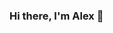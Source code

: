 ### Hi there, I'm Alex 👋

<!--
**annms-fnc/annms-fnc** is a ✨ _special_ ✨ repository because its `README.md` (this file) appears on your GitHub profile.
<svg width="675" height="384" viewBox="0 0 675 384" fill="none" xmlns="http://www.w3.org/2000/svg">
<rect width="675" height="384" fill="#E0E0E0"/>
<path fill-rule="evenodd" clip-rule="evenodd" d="M209.116 308.313C213.199 308.116 211.557 300.971 211.264 298.348C208.031 288.764 208.791 278.308 207.52 268.263C206.728 258.886 205.71 249.538 204.854 240.168C203.173 221.148 191.099 182.427 177.321 176.2C175.586 168.582 168.417 161.47 159.348 161.47C153.162 154.145 145.716 148.99 136.166 150.031C132.22 150.21 128.392 154.398 124.611 155.206C122.494 155.498 103.703 154.747 99.9395 156.983C97.3176 158.33 94.9508 160.818 95.7217 163.987C96.9517 167.825 93.1292 163.672 85.1554 167.769C68.8955 177.538 78.6117 190.607 79.0423 191.012C68.8955 205.135 60.0268 216.593 55.9233 233.855C53.2639 246.672 53.5633 259.902 51.335 272.784C50.5483 277.25 49.3413 281.564 48.0352 285.902C46.6197 291.578 45.9315 305.727 45.1512 305.853C43.73 306.207 45.9726 309.126 47.4785 309.128C89.2301 316.056 131.64 309.415 173.615 308.33C185.445 307.919 197.287 307.824 209.116 308.313Z" fill="white"/>
<path fill-rule="evenodd" clip-rule="evenodd" d="M145.835 192.259C145.854 192.067 146.112 192.068 146.132 192.259L146.427 195.105C146.785 198.582 147.131 202.052 147.381 205.545C147.693 209.901 147.902 214.255 148.002 218.621C148.353 233.825 148.423 249.037 148.452 264.244C150.508 264.102 152.564 263.965 154.621 263.832C156.017 263.742 157.413 263.655 158.808 263.57L162.368 263.354V263.354L163.833 263.264C164.823 263.203 165.948 262.954 166.641 263.831C166.918 264.182 167.057 264.639 166.799 265.056C166.203 266.018 165.287 265.984 164.252 266.026C163.275 266.065 162.298 266.104 161.321 266.142C159.228 266.223 157.134 266.3 155.04 266.359C152.843 266.42 150.646 266.47 148.449 266.508C148.427 272.928 148.162 279.34 147.874 285.753L147.744 288.639C147.393 296.443 147.015 304.254 146.478 312.048C146.434 312.686 145.532 312.685 145.488 312.048C144.883 303.271 144.485 294.475 144.089 285.686C143.802 279.314 143.635 272.94 143.556 266.565C143.265 266.566 142.975 266.57 142.685 266.572C134.44 266.607 126.197 266.643 117.952 266.566C117.965 266.582 117.979 266.599 117.988 266.62C118.584 268.029 118.641 269.827 118.627 271.34C118.61 273.074 118.377 274.787 117.977 276.474C116.547 282.516 112.857 287.928 108.654 292.402L108.517 292.547C107.526 293.595 106.388 294.648 105.78 295.983C105.158 297.345 104.942 298.939 104.635 300.404L104.6 300.572L103.4 306.115C103.019 307.876 102.911 310.443 101.518 311.713C100.218 312.899 98.4961 312.28 97.8845 310.754C97.4068 309.563 97.8826 308.255 98.1654 307.064L100.382 297.744C100.746 296.224 101.144 294.694 101.93 293.328C102.735 291.93 103.916 290.916 105.12 289.879C107.401 287.915 109.494 285.666 111.265 283.231C113.035 280.797 114.548 278.114 115.608 275.293C116.139 273.881 116.575 272.414 116.875 270.935C117.16 269.531 117.158 268.077 117.463 266.689C117.484 266.593 117.565 266.527 117.658 266.498C117.636 266.436 117.669 266.352 117.756 266.347L124.499 265.913C130.493 265.527 136.487 265.13 142.475 264.677L143.534 264.6V264.6C143.452 256.094 143.521 247.587 143.675 239.078C143.816 231.275 143.818 223.47 144.05 215.668C144.166 211.796 144.414 207.933 144.691 204.069C144.974 200.117 145.428 196.199 145.835 192.259ZM82.5196 237.501C82.4478 237.068 82.9926 236.8 83.2438 237.196C86.1152 241.724 87.4996 246.641 88.0831 251.94C88.5986 256.616 88.4467 261.359 88.19 266.048C87.9162 271.048 87.5968 276.048 87.2738 281.046L86.7775 288.71V288.71L85.5321 307.923C85.4429 309.298 85.1311 310.547 83.9482 311.186C83.7984 311.312 83.6423 311.424 83.4604 311.521C82.8213 311.863 81.9737 311.69 81.6042 311.034L81.7523 311.131C81.8814 311.213 81.7365 311.099 81.3175 310.791L80.9619 310.331V310.331C80.7035 309.943 80.5385 309.561 80.4722 309.099C80.3691 308.381 80.5026 307.594 80.5495 306.873L81.3659 294.274V294.274C82.0007 284.48 82.7421 274.688 83.3009 264.888C83.5612 260.321 83.7435 255.749 83.6201 251.174C83.4971 246.624 83.2654 241.997 82.5196 237.501ZM107.359 153.161L107.519 153.134C113.222 152.187 119.423 152.364 124.636 155.114C124.679 155.137 124.659 155.208 124.611 155.206L122.933 155.139C117.622 154.931 112.327 154.808 107.105 156.056L106.571 156.185C104.69 156.644 102.726 157.206 101.215 158.448C99.7716 159.636 99.0527 161.468 98.3614 163.155L98.269 163.378C97.5676 165.044 96.6799 166.624 95.1426 167.665C93.1514 169.014 90.7566 168.849 88.4735 169.032C84.4535 169.356 81.1668 172.27 79.5316 175.837C78.5414 177.996 78.119 180.417 78.0354 182.779C77.9925 183.981 77.9864 185.231 78.1465 186.425C78.1976 186.807 78.6696 188.198 78.9102 188.165C79.4449 188.091 79.9338 188.37 80.1005 188.797C81.4214 187.521 82.7802 186.281 84.1828 185.086C87.6791 182.107 91.4449 179.408 95.4109 177.088C98.4377 175.317 101.63 173.563 104.937 172.237C104.675 172.231 104.416 172.283 104.166 172.413C104.057 172.47 103.948 172.333 104.034 172.242C105.076 171.146 106.323 170.99 107.581 171.282C107.849 171.197 108.117 171.114 108.387 171.036C108.521 170.997 108.588 171.182 108.478 171.253L108.17 171.451V171.451C109.541 171.91 110.888 172.814 111.954 173.527C115.017 175.575 117.713 178.078 120.446 180.535L120.943 180.98C123.349 183.129 125.816 185.217 128.549 186.941C129.98 187.843 131.482 188.678 133.059 189.298C134.41 189.831 136.612 190.167 137.245 191.596C137.808 192.28 137.572 193.153 136.913 193.613C135.802 194.837 133.578 194.046 132.253 193.537C130.656 192.922 129.109 192.183 127.634 191.317C124.769 189.635 122.128 187.543 119.667 185.318C117.098 182.994 114.674 180.525 112.175 178.128C111.092 177.09 110.034 176.027 108.949 174.99L108.404 174.473C107.851 173.954 107.062 173.145 106.219 172.655C104.631 173.603 103.018 174.511 101.443 175.484C99.246 176.841 97.1133 178.296 95.0135 179.799C90.9711 182.693 87.1404 185.934 83.5841 189.408C77.0618 195.778 71.5051 203.053 66.6508 210.756L66.2822 211.343C63.5237 215.752 60.9151 220.303 59.0654 225.174C57.0303 230.535 56.0405 236.173 55.5028 241.863C54.9692 247.513 54.7892 253.191 54.1928 258.836C53.5811 264.625 52.3761 270.286 51.0054 275.937L50.6785 277.277C49.4382 282.337 48.158 287.398 47.5205 292.578C47.1801 295.345 46.9754 298.15 47.0217 300.939C47.0682 303.745 47.5089 306.489 47.8644 309.265C48.0007 310.328 46.9545 311.216 46.0184 311.357C44.9418 311.518 44.0168 310.831 43.6822 309.831C42.6389 306.712 42.4494 303.264 42.4822 299.991C42.5151 296.667 42.9392 293.365 43.5358 290.099C44.7092 283.675 46.5199 277.383 48.0347 271.035C49.3697 265.44 50.2657 259.836 50.7487 254.104C51.25 248.158 51.5502 242.191 52.4648 236.287C53.3675 230.459 55.0661 224.892 57.6278 219.578C59.9602 214.739 62.8676 210.185 65.9158 205.77C69.6174 200.41 73.6828 195.309 78.2272 190.661C77.819 190.644 77.3999 190.512 77.0149 190.272C75.8373 189.537 75.2889 188.099 75.1203 186.787C74.7256 183.717 74.8209 180.511 75.6102 177.509C76.8835 172.667 80.1882 168.364 84.9776 166.619C86.2104 166.169 87.5209 166.005 88.8273 165.973C90.0671 165.942 91.4211 166.104 92.6173 165.711C94.5213 165.085 95.3374 162.841 96.0523 161.141L96.0852 161.063C97.0019 158.896 98.1022 157.038 100.088 155.685C102.206 154.242 104.86 153.585 107.359 153.161V153.161ZM161.549 161.731C163.263 161.136 165.405 161.676 167.081 162.195C168.949 162.774 170.674 163.841 172.153 165.108C173.714 166.443 175.004 168.093 175.915 169.935L176.002 170.113C176.834 171.822 177.782 174.168 177.363 176.046C177.351 176.099 177.337 176.151 177.321 176.2C180.721 177.875 183.862 179.972 186.596 182.631C189.781 185.726 192.477 189.248 194.759 193.053C203.821 208.166 205.416 226.317 206.486 243.552L206.753 247.922C207.334 257.359 208.014 266.773 209.781 276.08L209.91 276.751C211.798 286.495 214.501 296.313 214.227 306.309C214.145 309.304 209.721 309.284 209.593 306.309C209.11 295.113 206.498 284.303 204.73 273.283C201.618 253.893 203.177 233.904 198.768 214.708C197.037 207.175 194.357 199.868 190.53 193.144C188.639 189.822 186.476 186.613 183.942 183.747C181.762 181.281 179.496 178.908 176.948 176.835C176.134 177.651 174.507 177.235 174.082 176.046C173.79 175.229 173.876 174.273 173.688 173.417C173.514 172.623 173.275 171.835 172.955 171.087C172.318 169.596 171.384 168.164 170.305 166.957C169.139 165.652 167.8 164.569 166.301 163.674C164.791 162.773 163.141 162.504 161.549 161.845C161.495 161.823 161.49 161.751 161.549 161.731ZM168.207 265.355C168.21 265.276 168.303 265.239 168.36 265.292C168.961 265.845 169.324 266.638 169.766 267.319C170.276 268.103 170.812 268.872 171.373 269.62C172.498 271.12 173.751 272.534 175.013 273.919C176.188 275.207 177.439 276.44 178.737 277.603C180.144 278.863 181.72 279.988 182.998 281.383C185.665 284.295 186.096 288.291 186.658 292.043L186.72 292.449C187.063 294.675 187.371 296.908 187.648 299.144C187.782 300.232 187.917 301.32 188.027 302.411L188.06 302.756C188.158 303.824 188.185 304.906 187.572 305.839C186.916 306.837 185.425 307.187 184.538 306.23C183.014 304.586 183.3 301.667 183.102 299.552C182.938 297.804 182.752 296.057 182.544 294.313L182.439 293.442C182.194 291.458 181.995 289.435 181.541 287.485C181.141 285.769 180.379 284.473 179.129 283.23C177.869 281.977 176.56 280.808 175.398 279.459C174.165 278.028 173.052 276.494 172.05 274.892C171.193 273.523 170.506 272.032 169.876 270.544L169.772 270.296C169.163 268.844 168.16 266.954 168.207 265.355ZM190.203 202.997C190.216 202.795 190.515 202.791 190.52 202.997C190.558 204.739 190.594 206.48 190.63 208.222C190.921 222.256 190.742 236.323 192.149 250.309C192.813 256.903 194.035 263.401 195.45 269.871C196.174 273.182 196.933 276.485 197.654 279.796C198.357 283.023 199.111 286.266 199.669 289.523C200.217 292.724 200.708 295.95 200.928 299.192L200.956 299.615C201.05 301.186 201.503 303.496 200.639 304.888C199.702 306.396 197.908 306.423 196.905 304.984C195.962 303.632 196.197 301.228 196.03 299.615C195.861 297.973 195.682 296.328 195.479 294.689C195.082 291.492 194.56 288.302 194.016 285.127C192.885 278.514 191.243 271.985 190.031 265.383C188.79 258.618 187.907 251.804 187.87 244.916C187.833 237.97 188.568 231.037 188.939 224.106C189.316 217.066 189.744 210.032 190.203 202.997ZM123.932 159.346C124.309 158.077 125.638 157.284 126.935 157.64C128.123 157.967 129.105 159.41 128.64 160.645C128.133 161.992 127.247 163.14 126.5 164.365C125.81 165.496 124.803 166.387 124.1 167.498L124.875 168.334C125.263 168.75 125.651 169.165 126.044 169.572L127.395 170.972C128.447 172.06 129.506 173.142 130.595 174.192C133.796 177.281 137.048 180.268 140.633 182.914C141.449 183.515 142.271 184.114 143.117 184.674L143.432 184.883C144.012 185.263 144.659 185.637 145.36 185.573C147.063 185.416 148.601 183.607 149.771 182.481L149.832 182.423C152.732 179.663 155.417 176.645 157.764 173.4C158.286 172.679 158.79 171.946 159.282 171.204C158.147 169.878 158.418 167.289 158.355 165.681C158.311 164.55 158.308 163.419 158.302 162.287L158.299 162.059C158.285 161.326 158.252 160.624 158.727 160.021C158.755 159.986 158.812 159.987 158.847 160.005C159.498 160.347 159.699 160.918 159.976 161.559L160.005 161.625C160.343 162.394 160.667 163.171 160.995 163.944C161.337 164.754 161.652 165.576 161.97 166.395C162.119 166.777 162.26 167.159 162.399 167.544C162.483 167.79 162.57 168.035 162.66 168.279L162.681 168.298C162.799 168.398 162.9 168.504 162.986 168.614C163.349 168.795 163.638 169.126 163.773 169.613C164.068 170.672 163.458 171.536 162.914 172.376C160.704 175.792 158.185 179.046 155.385 181.999C153.994 183.465 152.531 184.866 151.008 186.195L150.741 186.426C149.373 187.602 147.887 188.716 146.06 188.992C143.921 189.313 142.181 188.249 140.544 187.024L140.38 186.901C138.828 185.726 137.308 184.509 135.834 183.236C132.83 180.642 129.972 177.856 127.436 174.8C124.969 171.827 122.53 168.503 121.01 164.926C120.917 164.708 121.161 164.48 121.352 164.662C122.094 165.369 122.809 166.115 123.515 166.87C123.535 165.758 123.33 164.637 123.444 163.518C123.583 162.158 123.543 160.656 123.932 159.346Z" fill="black"/>
<path fill-rule="evenodd" clip-rule="evenodd" d="M174.535 107.432C172.623 99.3683 168.443 91.8641 161.75 85.7993C141.61 65.8804 104.625 76.692 104.793 106.708C104.07 110.214 103.777 113.819 104.016 117.395C104.115 118.92 104.775 121.049 103.888 122.422C101.888 124.99 100.726 126.884 101.407 130.3C101.975 133.284 104.005 135.397 106.744 136.521C108.386 136.992 109.945 138.019 110.553 139.585C114.209 146.281 116.918 151.851 122.682 156.415C124.169 157.59 139.424 164.637 144.45 164.637C159.165 164.637 177.712 159.304 178.02 142.861C178.073 139.25 177.439 135.596 177.042 132.013C176.074 123.836 176.416 115.364 174.535 107.432Z" fill="white"/>
<path fill-rule="evenodd" clip-rule="evenodd" d="M174.204 103.399C174.208 103.299 174.351 103.277 174.379 103.375C174.926 105.316 175.236 107.294 175.664 109.266C176.076 111.165 176.465 113.069 176.788 114.985C177.399 118.6 177.914 122.225 178.392 125.859L178.511 126.768C179.343 133.163 180.717 139.825 179.516 146.257C178.491 151.746 175.053 156.169 170.623 159.412C166.428 162.483 161.342 164.454 156.293 165.574C150.873 166.777 144.449 167.136 140.039 163.16C138.273 161.568 140.68 158.409 142.595 159.846C147.092 163.219 152.813 162.224 157.887 160.882L158.041 160.841C162.495 159.655 166.978 157.856 170.514 154.821C174.423 151.466 176.356 146.81 176.579 141.703C176.704 138.833 176.437 135.967 176.148 133.115L176.116 132.798C175.785 129.536 175.438 126.275 175.117 123.012C174.825 120.036 174.573 117.044 174.439 114.055L174.377 112.547C174.248 109.508 174.073 106.424 174.204 103.399ZM121.462 78.1442C128.78 74.3329 137.19 72.9688 145.334 74.2479C153.164 75.4776 160.349 79.519 165.719 85.314C168.341 88.1434 170.669 91.4161 172.156 94.9915C172.895 96.7677 173.473 98.6206 173.781 100.524C173.94 101.502 174.096 102.516 174.125 103.507C174.153 104.426 173.883 105.287 173.915 106.221C173.92 106.367 173.696 106.395 173.662 106.255C173.408 105.214 172.795 104.427 172.41 103.438C172.123 102.7 171.797 101.979 171.465 101.261L171.18 100.645C170.352 98.8554 169.363 97.1395 168.384 95.4297C166.413 91.9859 163.884 88.8562 160.923 86.2154C155.724 81.5788 149.054 78.5859 142.093 78.0469C134.867 77.4873 127.538 79.2102 121.368 83.0268C115.197 86.8431 110.532 92.7757 108.109 99.6064C106.887 103.053 106.212 106.645 106.055 110.296C105.976 112.145 106.05 114.009 106.179 115.854L106.244 116.733C106.319 117.788 106.371 118.839 106.213 119.869C107.326 119.522 108.493 119.378 109.664 119.55C111.403 119.805 112.443 120.518 113.223 122.074C113.264 122.155 113.182 122.236 113.101 122.195C112.09 121.69 110.453 121.956 109.381 122.221C108.266 122.497 107.262 122.976 106.314 123.624C104.561 124.822 103.187 126.679 102.85 128.809C102.524 130.867 103.368 132.95 104.787 134.425C105.517 135.185 106.39 135.841 107.367 136.25C108.553 136.747 109.727 136.732 110.776 137.552C111.424 138.059 111.268 138.927 110.828 139.49C113.041 141.918 115.004 144.574 117.217 147.012C118.243 148.141 119.261 149.273 120.244 150.439L120.611 150.878C121.592 152.063 123.154 153.315 123.603 154.805C123.882 155.732 122.889 156.945 121.886 156.523C120.347 155.874 119.248 154.188 118.208 152.894L118.14 152.81C117.05 151.47 116.082 150.054 115.196 148.571L114.905 148.083C113.305 145.39 111.718 142.597 110.697 139.638C110.63 139.707 110.558 139.771 110.483 139.824C109.013 140.87 106.875 140.066 105.407 139.387C104.02 138.745 102.749 137.781 101.759 136.618C99.6041 134.09 98.6109 130.816 99.3305 127.535C99.94 124.755 101.866 122.052 104.39 120.646C103.225 119.304 102.742 117.494 102.421 115.726C102.011 113.468 101.93 111.154 102.041 108.864C102.263 104.304 103.436 99.8088 105.25 95.633C108.494 88.1611 114.231 81.9111 121.462 78.1442ZM106.061 128.004C107.597 127.716 109.028 127.647 110.509 128.297C112.116 129.002 113.247 130.167 114.298 131.532C115.495 133.085 112.429 134.781 111.656 132.72L111.633 132.656C111.426 132.046 111.056 131.456 110.586 130.913C110.445 131.129 110.257 131.319 110.035 131.428C109.767 131.56 109.358 131.469 109.293 131.126C109.222 130.746 109.301 130.285 109.52 129.963L109.55 129.919V129.919C108.484 129.062 107.203 128.435 106.061 128.233C105.947 128.213 105.948 128.025 106.061 128.004Z" fill="black"/>
<path fill-rule="evenodd" clip-rule="evenodd" d="M154.152 150.274C152.732 149.695 151.465 148.728 150.538 147.493C150.216 147.063 150.133 146.61 150.2 146.195C150.276 145.729 150.552 145.306 150.928 145.023C151.305 144.739 151.777 144.598 152.233 144.67C152.63 144.732 153.024 144.949 153.336 145.399L153.402 145.489C153.953 146.235 154.67 146.846 155.488 147.241C156.276 147.621 157.158 147.798 158.07 147.695C159.807 147.499 161.005 146.559 162.278 145.282C162.436 145.121 162.593 144.955 162.752 144.786C162.852 144.633 162.991 144.534 163.146 144.483C163.317 144.425 163.511 144.429 163.689 144.491C163.86 144.55 164.013 144.664 164.116 144.815C164.213 144.958 164.268 145.135 164.251 145.339C164.134 146.661 163.443 147.842 162.461 148.769C161.37 149.799 159.924 150.511 158.563 150.761C157.064 151.036 155.536 150.839 154.152 150.274V150.274ZM159.271 129.866C160.866 130.836 163.297 133.098 161.581 135.503C159.561 137.624 156.652 135.193 155.219 134.093C153.89 133.241 152.396 135.433 153.63 136.428C163.987 144.099 168.19 130.12 160.078 128.726C159.185 128.572 158.853 129.566 159.271 129.866ZM140.711 120.943C140.887 118.754 144.219 118.257 144.551 120.423C144.847 122.363 144.498 124.145 143.624 125.892C142.79 127.561 140.692 126.783 140.533 125.263C140.32 123.226 140.601 122.304 140.711 120.943ZM166.077 119.974C166.541 119.365 167.212 118.95 168.016 119.185C170.526 119.919 169.786 123.485 168.905 125.22C168.425 126.163 166.877 126.402 166.177 125.572C165.036 124.219 164.489 121.516 165.94 120.182C165.979 120.114 166.023 120.044 166.077 119.974ZM143.589 111.365L143.986 111.296C145.213 111.084 146.738 110.88 147.606 111.866C148.067 112.39 148.225 113.362 147.606 113.863C146.518 114.745 145.314 114.403 144.01 114.478C142.935 114.539 141.902 114.717 140.867 115.013C138.595 115.663 136.744 116.849 134.804 118.151C134.55 118.321 134.29 117.996 134.411 117.757C135.531 115.563 137.701 113.76 139.875 112.662C141.036 112.075 142.305 111.589 143.589 111.365ZM163.788 110.382L164.091 110.445C167.395 111.135 171.687 112.515 173.251 115.762C173.311 116.221 173.248 116.319 173.197 116.383L173.18 116.405C173.138 116.459 173.104 116.535 172.905 116.598C172.85 116.584 172.794 116.571 172.738 116.556C172.021 116.368 171.453 116.109 170.904 115.84L170.308 115.547C169.617 115.208 168.92 114.881 168.182 114.64C166.605 114.125 164.984 113.763 163.337 113.57C162.98 113.528 162.636 113.407 162.365 113.201C162.108 113.005 161.911 112.733 161.821 112.372C161.705 111.906 161.739 111.552 161.989 111.131C162.177 110.815 162.447 110.595 162.756 110.469C163.072 110.341 163.431 110.311 163.788 110.382Z" fill="black"/>
<path fill-rule="evenodd" clip-rule="evenodd" d="M163.745 153.525C161.778 151.772 159.572 148.246 156.746 151.036C156.047 151.824 155.763 153.591 154.694 153.937C153.275 154.398 151.868 152.896 151.384 151.742C149.404 145.33 157.588 143.571 162.249 144.607C164.527 145.543 166.204 149.309 166.306 151.274C166.371 152.595 165.254 154.538 163.745 153.525M178.589 143.643C178.57 143.558 178.543 143.481 178.51 143.411C177.64 143.082 176.952 143.417 176.526 144.044C176.54 144.2 176.587 144.358 176.616 144.512C176.288 145.204 175.992 146.06 175.547 146.658C175.459 146.665 175.368 146.656 175.28 146.63C167.904 147.401 171.505 139.681 164.024 137.763C158.241 136.808 147.789 137.902 145.061 143.923C142.909 153.541 131.969 146.84 128.377 141.838C124.544 137.285 122.066 131.723 119.677 126.325C119.172 125.182 117.596 125.999 117.767 127.095C115.559 131.527 115.632 136.851 115.085 141.707C114.155 151.394 113.248 164.979 122.246 170.894C133.968 184.15 163.241 188.827 176.762 176.648C181.442 166.581 180.865 154.3 178.589 143.643" fill="black"/>
<path d="M275.61 178C275.331 178 275.103 177.911 274.926 177.734C274.749 177.557 274.66 177.329 274.66 177.05V152.35C274.66 152.071 274.749 151.843 274.926 151.666C275.129 151.489 275.357 151.4 275.61 151.4H280.512C280.791 151.4 281.019 151.489 281.196 151.666C281.399 151.843 281.5 152.071 281.5 152.35V161.508H290.848V152.35C290.848 152.071 290.937 151.843 291.114 151.666C291.291 151.489 291.519 151.4 291.798 151.4H296.7C296.979 151.4 297.207 151.489 297.384 151.666C297.561 151.843 297.65 152.071 297.65 152.35V177.05C297.65 177.329 297.561 177.557 297.384 177.734C297.207 177.911 296.979 178 296.7 178H291.798C291.519 178 291.291 177.911 291.114 177.734C290.937 177.557 290.848 177.329 290.848 177.05V167.588H281.5V177.05C281.5 177.329 281.399 177.557 281.196 177.734C281.019 177.911 280.791 178 280.512 178H275.61ZM303.468 155.39C303.19 155.39 302.962 155.301 302.784 155.124C302.607 154.947 302.518 154.719 302.518 154.44V151.02C302.518 150.741 302.607 150.513 302.784 150.336C302.962 150.159 303.19 150.07 303.468 150.07H308.028C308.307 150.07 308.535 150.159 308.712 150.336C308.89 150.513 308.978 150.741 308.978 151.02V154.44C308.978 154.719 308.89 154.947 308.712 155.124C308.535 155.301 308.307 155.39 308.028 155.39H303.468ZM303.506 178C303.228 178 303 177.911 302.822 177.734C302.645 177.557 302.556 177.329 302.556 177.05V159.19C302.556 158.911 302.645 158.683 302.822 158.506C303 158.329 303.228 158.24 303.506 158.24H307.99C308.269 158.24 308.497 158.329 308.674 158.506C308.852 158.683 308.94 158.911 308.94 159.19V177.05C308.94 177.303 308.852 177.531 308.674 177.734C308.497 177.911 308.269 178 307.99 178H303.506ZM313.164 180.85C312.961 180.85 312.784 180.761 312.632 180.584C312.48 180.432 312.416 180.242 312.441 180.014L313.62 172.566C313.67 172.211 313.81 171.907 314.038 171.654C314.266 171.401 314.582 171.274 314.988 171.274H319.434C319.636 171.274 319.801 171.35 319.928 171.502C320.08 171.629 320.156 171.793 320.156 171.996C320.156 172.173 320.13 172.313 320.08 172.414L317.23 179.786C317.078 180.115 316.9 180.369 316.698 180.546C316.495 180.749 316.204 180.85 315.824 180.85H313.164ZM333.464 178C333.21 178 332.982 177.911 332.78 177.734C332.602 177.531 332.514 177.303 332.514 177.05V152.35C332.514 152.071 332.602 151.843 332.78 151.666C332.982 151.489 333.21 151.4 333.464 151.4H338.556C338.834 151.4 339.062 151.489 339.24 151.666C339.442 151.843 339.544 152.071 339.544 152.35V177.05C339.544 177.329 339.442 177.557 339.24 177.734C339.062 177.911 338.834 178 338.556 178H333.464ZM358.434 178.38C357.091 178.38 355.862 178.127 354.748 177.62C353.658 177.088 352.797 176.379 352.164 175.492C351.556 174.58 351.252 173.579 351.252 172.49C351.252 170.742 351.961 169.336 353.38 168.272C354.824 167.208 356.8 166.473 359.308 166.068L364.058 165.346V164.814C364.058 163.851 363.855 163.142 363.45 162.686C363.044 162.23 362.36 162.002 361.398 162.002C360.815 162.002 360.334 162.103 359.954 162.306C359.574 162.509 359.181 162.787 358.776 163.142C358.421 163.446 358.155 163.649 357.978 163.75C357.902 163.953 357.762 164.054 357.56 164.054H353.418C353.164 164.054 352.949 163.978 352.772 163.826C352.62 163.649 352.556 163.446 352.582 163.218C352.607 162.534 352.936 161.774 353.57 160.938C354.228 160.102 355.216 159.38 356.534 158.772C357.876 158.164 359.523 157.86 361.474 157.86C364.59 157.86 366.895 158.557 368.39 159.95C369.884 161.318 370.632 163.167 370.632 165.498V177.05C370.632 177.303 370.543 177.531 370.366 177.734C370.188 177.911 369.96 178 369.682 178H365.274C365.02 178 364.792 177.911 364.59 177.734C364.412 177.531 364.324 177.303 364.324 177.05V175.72C363.766 176.505 362.981 177.151 361.968 177.658C360.98 178.139 359.802 178.38 358.434 178.38ZM360.22 174.048C361.385 174.048 362.322 173.668 363.032 172.908C363.766 172.148 364.134 171.033 364.134 169.564V169.032L360.904 169.602C358.624 170.007 357.484 170.805 357.484 171.996C357.484 172.629 357.75 173.136 358.282 173.516C358.814 173.871 359.46 174.048 360.22 174.048ZM375.87 178C375.591 178 375.363 177.911 375.186 177.734C375.008 177.557 374.92 177.329 374.92 177.05V159.19C374.92 158.911 375.008 158.683 375.186 158.506C375.363 158.329 375.591 158.24 375.87 158.24H380.012C380.29 158.24 380.518 158.329 380.696 158.506C380.873 158.683 380.962 158.911 380.962 159.19V160.482C381.544 159.722 382.317 159.101 383.28 158.62C384.268 158.113 385.37 157.86 386.586 157.86C389.372 157.86 391.298 158.949 392.362 161.128C392.97 160.165 393.818 159.38 394.908 158.772C395.997 158.164 397.162 157.86 398.404 157.86C400.481 157.86 402.166 158.569 403.458 159.988C404.775 161.381 405.434 163.471 405.434 166.258V177.05C405.434 177.303 405.345 177.531 405.168 177.734C404.99 177.911 404.762 178 404.484 178H400.076C399.797 178 399.556 177.911 399.354 177.734C399.176 177.557 399.088 177.329 399.088 177.05V166.524C399.088 165.257 398.822 164.345 398.29 163.788C397.783 163.231 397.086 162.952 396.2 162.952C395.389 162.952 394.718 163.243 394.186 163.826C393.654 164.383 393.388 165.283 393.388 166.524V177.05C393.388 177.303 393.299 177.531 393.122 177.734C392.944 177.911 392.716 178 392.438 178H388.03C387.751 178 387.523 177.911 387.346 177.734C387.168 177.557 387.08 177.329 387.08 177.05V166.524C387.08 165.283 386.801 164.383 386.244 163.826C385.712 163.243 385.028 162.952 384.192 162.952C383.381 162.952 382.697 163.243 382.14 163.826C381.608 164.383 381.342 165.27 381.342 166.486V177.05C381.342 177.303 381.253 177.531 381.076 177.734C380.898 177.911 380.67 178 380.392 178H375.87ZM415.751 178C415.549 178 415.359 177.924 415.181 177.772C415.029 177.595 414.953 177.405 414.953 177.202C414.953 177.05 414.966 176.936 414.991 176.86L423.921 152.464C423.997 152.16 424.162 151.907 424.415 151.704C424.669 151.501 424.998 151.4 425.403 151.4H431.027C431.433 151.4 431.762 151.501 432.015 151.704C432.269 151.907 432.433 152.16 432.509 152.464L441.401 176.86L441.477 177.202C441.477 177.405 441.389 177.595 441.211 177.772C441.059 177.924 440.869 178 440.641 178H435.967C435.359 178 434.954 177.734 434.751 177.202L433.269 173.326H423.123L421.679 177.202C421.477 177.734 421.059 178 420.425 178H415.751ZM431.749 167.854L428.215 157.822L424.681 167.854H431.749ZM445.005 178C444.751 178 444.523 177.911 444.32 177.734C444.143 177.531 444.055 177.303 444.055 177.05V151.97C444.055 151.691 444.143 151.463 444.32 151.286C444.523 151.109 444.751 151.02 445.005 151.02H449.489C449.767 151.02 449.995 151.109 450.173 151.286C450.35 151.463 450.439 151.691 450.439 151.97V177.05C450.439 177.329 450.35 177.557 450.173 177.734C449.995 177.911 449.767 178 449.489 178H445.005ZM464.048 178.38C461.008 178.38 458.614 177.557 456.866 175.91C455.118 174.263 454.206 171.869 454.13 168.728V167.398C454.231 164.409 455.156 162.078 456.904 160.406C458.677 158.709 461.046 157.86 464.01 157.86C466.163 157.86 467.974 158.303 469.444 159.19C470.938 160.051 472.053 161.242 472.788 162.762C473.548 164.282 473.928 166.03 473.928 168.006V168.918C473.928 169.171 473.839 169.399 473.662 169.602C473.484 169.779 473.256 169.868 472.978 169.868H460.818V170.134C460.868 171.325 461.16 172.287 461.692 173.022C462.224 173.757 462.996 174.124 464.01 174.124C464.643 174.124 465.162 173.997 465.568 173.744C465.973 173.465 466.34 173.136 466.67 172.756C466.898 172.477 467.075 172.313 467.202 172.262C467.354 172.186 467.582 172.148 467.886 172.148H472.598C472.826 172.148 473.016 172.224 473.168 172.376C473.345 172.503 473.434 172.68 473.434 172.908C473.434 173.567 473.054 174.327 472.294 175.188C471.559 176.049 470.482 176.797 469.064 177.43C467.645 178.063 465.973 178.38 464.048 178.38ZM467.24 166.106V166.03C467.24 164.789 466.948 163.813 466.366 163.104C465.808 162.369 465.023 162.002 464.01 162.002C463.022 162.002 462.236 162.369 461.654 163.104C461.096 163.813 460.818 164.789 460.818 166.03V166.106H467.24ZM476.061 178C475.833 178 475.631 177.924 475.453 177.772C475.301 177.595 475.225 177.379 475.225 177.126C475.225 176.923 475.289 176.733 475.415 176.556L481.761 167.854L475.985 159.684C475.833 159.481 475.757 159.279 475.757 159.076C475.757 158.848 475.846 158.658 476.023 158.506C476.201 158.329 476.403 158.24 476.631 158.24H481.267C481.723 158.24 482.091 158.455 482.369 158.886L485.903 163.75L489.399 158.924C489.551 158.721 489.703 158.557 489.855 158.43C490.007 158.303 490.235 158.24 490.539 158.24H494.985C495.213 158.24 495.403 158.329 495.555 158.506C495.733 158.658 495.821 158.848 495.821 159.076C495.821 159.329 495.758 159.532 495.631 159.684L489.703 167.854L496.163 176.556C496.29 176.733 496.353 176.923 496.353 177.126C496.353 177.379 496.265 177.595 496.087 177.772C495.935 177.924 495.745 178 495.517 178H490.653C490.223 178 489.868 177.797 489.589 177.392L485.751 172.186L481.875 177.392C481.723 177.595 481.571 177.747 481.419 177.848C481.267 177.949 481.065 178 480.811 178H476.061Z" fill="black"/>
<path fill-rule="evenodd" clip-rule="evenodd" d="M148.18 72.1729C137.763 71.386 127.517 73.4024 117.576 75.8432L116.89 76.0164C111.238 77.4335 105.261 78.7086 100.484 81.7418C93.8106 86.233 90.3644 93.3777 87.357 99.9742C84.7309 104.875 86.0734 110.402 90.0308 113.824C90.4426 110.423 91.1446 107.122 92.2416 103.847C92.4706 103.336 92.2974 103.168 92.7908 103.101C93.5361 111.926 89.8654 118.447 97.1296 128.906C100.282 133.841 96.6328 137.452 105.534 140.049L105.775 140.129C107.629 140.744 109.654 141.23 111.47 140.886L111.308 140.653C111.142 140.414 111.091 140.298 111.333 140.195C111.326 140.183 111.317 140.172 111.308 140.158C111.113 139.834 110.924 139.506 110.744 139.175C110.671 139.196 110.598 139.212 110.522 139.229C110.571 139.309 110.578 139.389 110.44 139.417C109.951 139.564 109.448 139.623 108.934 139.596L108.823 139.588C108.242 139.557 107.876 139.464 107.548 139.378C107.44 139.362 107.331 139.346 107.224 139.327C106.17 139.122 105.222 137.517 104.5 137C96.2702 132.893 97.8559 121.322 108 120C108.208 111.198 112.071 95.02 119.979 86.6322C127.127 78.9168 143.423 78.3209 157 79.5C157.198 79.5576 163.187 91.0737 165.5 86C167.595 86.1635 161.404 84.6191 163.5 85C161.995 84.009 160.759 80.561 159 80C168 86.6322 154.508 73.1764 150.627 72.4578C149.823 72.2841 149.008 72.1885 148.18 72.1729Z" fill="#231F20"/>
<path fill-rule="evenodd" clip-rule="evenodd" d="M177.31 130.877C175.887 132.789 173.25 133.398 170.818 133.188C165.572 132.683 163.921 126.722 163.749 122.09C167.267 123.08 163.452 116.068 175.477 115.297C179.716 114.944 178.547 117.505 180.42 119.376C180.381 123.304 179.728 127.571 177.31 130.877M152.323 126.365C149.226 140.874 132.266 137.423 130.484 124.343C132.129 123.182 131.696 120.314 133.74 119.274C136.979 117.204 141.028 117.293 144.706 117.341C149.408 117.664 150.748 119.613 153.163 121.739C153.047 123.158 152.712 124.841 152.323 126.365M184.028 112.894C183.855 112.865 183.68 112.838 183.506 112.813C183.371 112.735 183.211 112.676 183.026 112.64C182.602 112.533 182.181 112.46 181.761 112.421C175.733 111.064 161.788 112.991 161.213 118.137C159.293 118.778 157.632 118.204 155.407 118.261C153.714 111.18 124.436 112.179 123.028 116.448C123.022 116.447 123.017 116.446 123.012 116.444C121.659 116.025 119.664 116.126 118.115 116.06C114.809 115.99 111.499 116.285 108.263 116.983C102.205 117.946 93.9373 119.074 98.1506 126.642C98.1515 126.643 98.1521 126.644 98.1532 126.646L98.1538 126.645C98.8799 127.39 100.112 126.79 100.158 125.782C98.7415 122.197 101.941 121.766 104.403 120.736C110.528 118.534 116.764 118.229 123.099 118.91C123.576 119.472 124.299 119.961 125.063 120.217C129.299 120.921 127.067 124.064 129.744 124.521C129.252 135.478 142.55 141.459 150.255 134.256C153.331 131.247 154.064 126.79 154.777 122.772C155.154 122.688 155.394 122.481 155.534 122.208C156.441 121.303 157.011 120.466 158.805 120.217C160.598 119.969 161.979 120.468 162.165 120.621C162.212 120.715 162.263 120.811 162.322 120.906C162.404 121.047 162.515 121.161 162.642 121.249C160.871 132.16 169.338 139.06 177.886 133.402C181.6 129.906 182.385 124.555 182.54 119.779C183.043 119.475 183.362 118.886 183.188 118.146C182.947 117.125 183.511 116.241 184.408 115.797C185.573 115.221 185.367 113.116 184.028 112.894" fill="black"/>
<path d="M276.18 232C275.927 232 275.711 231.924 275.534 231.772C275.382 231.595 275.306 231.379 275.306 231.126V206.312C275.306 206.033 275.382 205.818 275.534 205.666C275.711 205.489 275.927 205.4 276.18 205.4H291.684C291.963 205.4 292.178 205.489 292.33 205.666C292.507 205.818 292.596 206.033 292.596 206.312V207.832C292.596 208.085 292.507 208.301 292.33 208.478C292.178 208.63 291.963 208.706 291.684 208.706H278.992V217.56H290.924C291.203 217.56 291.418 217.649 291.57 217.826C291.747 217.978 291.836 218.193 291.836 218.472V219.992C291.836 220.245 291.747 220.461 291.57 220.638C291.393 220.79 291.177 220.866 290.924 220.866H278.992V231.126C278.992 231.379 278.903 231.595 278.726 231.772C278.549 231.924 278.333 232 278.08 232H276.18ZM297.358 232C297.105 232 296.889 231.924 296.712 231.772C296.56 231.595 296.484 231.379 296.484 231.126V213.152C296.484 212.899 296.56 212.683 296.712 212.506C296.889 212.329 297.105 212.24 297.358 212.24H299.106C299.359 212.24 299.575 212.329 299.752 212.506C299.929 212.683 300.018 212.899 300.018 213.152V214.824C301.057 213.101 302.83 212.24 305.338 212.24H306.82C307.073 212.24 307.276 212.329 307.428 212.506C307.605 212.658 307.694 212.861 307.694 213.114V214.672C307.694 214.925 307.605 215.128 307.428 215.28C307.276 215.432 307.073 215.508 306.82 215.508H304.54C303.172 215.508 302.095 215.913 301.31 216.724C300.525 217.509 300.132 218.586 300.132 219.954V231.126C300.132 231.379 300.043 231.595 299.866 231.772C299.689 231.924 299.473 232 299.22 232H297.358ZM318.642 232.38C315.856 232.38 313.69 231.595 312.144 230.024C310.624 228.453 309.814 226.363 309.712 223.754L309.674 222.12L309.712 220.486C309.814 217.902 310.637 215.825 312.182 214.254C313.728 212.658 315.881 211.86 318.642 211.86C321.404 211.86 323.557 212.658 325.102 214.254C326.648 215.825 327.471 217.902 327.572 220.486C327.598 220.765 327.61 221.309 327.61 222.12C327.61 222.931 327.598 223.475 327.572 223.754C327.471 226.363 326.648 228.453 325.102 230.024C323.582 231.595 321.429 232.38 318.642 232.38ZM318.642 229.454C320.238 229.454 321.492 228.947 322.404 227.934C323.342 226.921 323.848 225.464 323.924 223.564C323.95 223.311 323.962 222.829 323.962 222.12C323.962 221.411 323.95 220.929 323.924 220.676C323.848 218.776 323.342 217.319 322.404 216.306C321.492 215.293 320.238 214.786 318.642 214.786C317.046 214.786 315.78 215.293 314.842 216.306C313.905 217.319 313.411 218.776 313.36 220.676L313.322 222.12L313.36 223.564C313.411 225.464 313.905 226.921 314.842 227.934C315.78 228.947 317.046 229.454 318.642 229.454ZM333.243 232C332.989 232 332.774 231.924 332.597 231.772C332.445 231.595 332.369 231.379 332.369 231.126V213.114C332.369 212.861 332.445 212.658 332.597 212.506C332.774 212.329 332.989 212.24 333.243 212.24H335.029C335.282 212.24 335.485 212.329 335.637 212.506C335.814 212.658 335.903 212.861 335.903 213.114V214.786C336.637 213.849 337.499 213.127 338.487 212.62C339.5 212.113 340.754 211.86 342.249 211.86C344.681 211.86 346.568 212.645 347.911 214.216C349.279 215.761 349.963 217.826 349.963 220.41V231.126C349.963 231.379 349.874 231.595 349.697 231.772C349.545 231.924 349.342 232 349.089 232H347.189C346.935 232 346.72 231.924 346.543 231.772C346.391 231.595 346.315 231.379 346.315 231.126V220.6C346.315 218.801 345.871 217.408 344.985 216.42C344.123 215.432 342.869 214.938 341.223 214.938C339.627 214.938 338.36 215.445 337.423 216.458C336.485 217.446 336.017 218.827 336.017 220.6V231.126C336.017 231.379 335.928 231.595 335.751 231.772C335.599 231.924 335.396 232 335.143 232H333.243ZM362.868 232C358.865 232 356.864 229.771 356.864 225.312V215.28H353.9C353.646 215.28 353.431 215.204 353.254 215.052C353.102 214.875 353.026 214.659 353.026 214.406V213.114C353.026 212.861 353.102 212.658 353.254 212.506C353.431 212.329 353.646 212.24 353.9 212.24H356.864V205.894C356.864 205.641 356.94 205.438 357.092 205.286C357.269 205.109 357.484 205.02 357.738 205.02H359.524C359.777 205.02 359.98 205.109 360.132 205.286C360.309 205.438 360.398 205.641 360.398 205.894V212.24H365.11C365.363 212.24 365.566 212.329 365.718 212.506C365.895 212.658 365.984 212.861 365.984 213.114V214.406C365.984 214.659 365.895 214.875 365.718 215.052C365.566 215.204 365.363 215.28 365.11 215.28H360.398V225.046C360.398 226.313 360.613 227.275 361.044 227.934C361.474 228.567 362.184 228.884 363.172 228.884H365.49C365.743 228.884 365.946 228.973 366.098 229.15C366.275 229.302 366.364 229.505 366.364 229.758V231.126C366.364 231.379 366.275 231.595 366.098 231.772C365.946 231.924 365.743 232 365.49 232H362.868ZM377.902 232.38C375.292 232.38 373.202 231.582 371.632 229.986C370.086 228.365 369.238 226.161 369.086 223.374L369.048 222.082L369.086 220.828C369.263 218.092 370.124 215.913 371.67 214.292C373.24 212.671 375.305 211.86 377.864 211.86C380.676 211.86 382.854 212.759 384.4 214.558C385.945 216.331 386.718 218.738 386.718 221.778V222.424C386.718 222.677 386.629 222.893 386.452 223.07C386.3 223.222 386.097 223.298 385.844 223.298H372.696V223.64C372.772 225.287 373.266 226.693 374.178 227.858C375.115 228.998 376.344 229.568 377.864 229.568C379.029 229.568 379.979 229.34 380.714 228.884C381.474 228.403 382.031 227.909 382.386 227.402C382.614 227.098 382.778 226.921 382.88 226.87C383.006 226.794 383.222 226.756 383.526 226.756H385.388C385.616 226.756 385.806 226.819 385.958 226.946C386.11 227.073 386.186 227.25 386.186 227.478C386.186 228.035 385.831 228.707 385.122 229.492C384.438 230.277 383.462 230.961 382.196 231.544C380.954 232.101 379.523 232.38 377.902 232.38ZM383.108 220.676V220.562C383.108 218.814 382.626 217.395 381.664 216.306C380.726 215.191 379.46 214.634 377.864 214.634C376.268 214.634 375.001 215.191 374.064 216.306C373.152 217.395 372.696 218.814 372.696 220.562V220.676H383.108ZM392.135 232C391.882 232 391.667 231.924 391.489 231.772C391.337 231.595 391.261 231.379 391.261 231.126V213.114C391.261 212.861 391.337 212.658 391.489 212.506C391.667 212.329 391.882 212.24 392.135 212.24H393.921C394.175 212.24 394.377 212.329 394.529 212.506C394.707 212.658 394.795 212.861 394.795 213.114V214.786C395.53 213.849 396.391 213.127 397.379 212.62C398.393 212.113 399.647 211.86 401.141 211.86C403.573 211.86 405.461 212.645 406.803 214.216C408.171 215.761 408.855 217.826 408.855 220.41V231.126C408.855 231.379 408.767 231.595 408.589 231.772C408.437 231.924 408.235 232 407.981 232H406.081C405.828 232 405.613 231.924 405.435 231.772C405.283 231.595 405.207 231.379 405.207 231.126V220.6C405.207 218.801 404.764 217.408 403.877 216.42C403.016 215.432 401.762 214.938 400.115 214.938C398.519 214.938 397.253 215.445 396.315 216.458C395.378 217.446 394.909 218.827 394.909 220.6V231.126C394.909 231.379 394.821 231.595 394.643 231.772C394.491 231.924 394.289 232 394.035 232H392.135ZM421.526 232.38C418.891 232.38 416.903 231.519 415.56 229.796C414.217 228.073 413.508 225.895 413.432 223.26L413.394 222.12L413.432 220.98C413.508 218.371 414.217 216.205 415.56 214.482C416.903 212.734 418.891 211.86 421.526 211.86C424.135 211.86 426.187 212.785 427.682 214.634V205.894C427.682 205.641 427.758 205.438 427.91 205.286C428.087 205.109 428.303 205.02 428.556 205.02H430.38C430.633 205.02 430.836 205.109 430.988 205.286C431.165 205.438 431.254 205.641 431.254 205.894V231.126C431.254 231.379 431.165 231.595 430.988 231.772C430.836 231.924 430.633 232 430.38 232H428.67C428.417 232 428.201 231.924 428.024 231.772C427.872 231.595 427.796 231.379 427.796 231.126V229.53C426.327 231.43 424.237 232.38 421.526 232.38ZM422.324 229.302C424.072 229.302 425.377 228.732 426.238 227.592C427.125 226.427 427.606 225.046 427.682 223.45C427.707 223.171 427.72 222.69 427.72 222.006C427.72 221.297 427.707 220.803 427.682 220.524C427.631 219.029 427.15 217.725 426.238 216.61C425.326 215.495 424.021 214.938 422.324 214.938C420.525 214.938 419.208 215.495 418.372 216.61C417.561 217.725 417.118 219.194 417.042 221.018L417.004 222.12C417.004 226.908 418.777 229.302 422.324 229.302ZM453.44 232.38C450.806 232.38 448.817 231.519 447.474 229.796C446.132 228.073 445.422 225.895 445.346 223.26L445.308 222.12L445.346 220.98C445.422 218.371 446.132 216.205 447.474 214.482C448.817 212.734 450.806 211.86 453.44 211.86C456.05 211.86 458.102 212.785 459.596 214.634V205.894C459.596 205.641 459.672 205.438 459.824 205.286C460.002 205.109 460.217 205.02 460.47 205.02H462.294C462.548 205.02 462.75 205.109 462.902 205.286C463.08 205.438 463.168 205.641 463.168 205.894V231.126C463.168 231.379 463.08 231.595 462.902 231.772C462.75 231.924 462.548 232 462.294 232H460.584C460.331 232 460.116 231.924 459.938 231.772C459.786 231.595 459.71 231.379 459.71 231.126V229.53C458.241 231.43 456.151 232.38 453.44 232.38ZM454.238 229.302C455.986 229.302 457.291 228.732 458.152 227.592C459.039 226.427 459.52 225.046 459.596 223.45C459.622 223.171 459.634 222.69 459.634 222.006C459.634 221.297 459.622 220.803 459.596 220.524C459.546 219.029 459.064 217.725 458.152 216.61C457.24 215.495 455.936 214.938 454.238 214.938C452.44 214.938 451.122 215.495 450.286 216.61C449.476 217.725 449.032 219.194 448.956 221.018L448.918 222.12C448.918 226.908 450.692 229.302 454.238 229.302ZM476.724 232.38C474.114 232.38 472.024 231.582 470.454 229.986C468.908 228.365 468.06 226.161 467.908 223.374L467.87 222.082L467.908 220.828C468.085 218.092 468.946 215.913 470.492 214.292C472.062 212.671 474.127 211.86 476.686 211.86C479.498 211.86 481.676 212.759 483.222 214.558C484.767 216.331 485.54 218.738 485.54 221.778V222.424C485.54 222.677 485.451 222.893 485.274 223.07C485.122 223.222 484.919 223.298 484.666 223.298H471.518V223.64C471.594 225.287 472.088 226.693 473 227.858C473.937 228.998 475.166 229.568 476.686 229.568C477.851 229.568 478.801 229.34 479.536 228.884C480.296 228.403 480.853 227.909 481.208 227.402C481.436 227.098 481.6 226.921 481.702 226.87C481.828 226.794 482.044 226.756 482.348 226.756H484.21C484.438 226.756 484.628 226.819 484.78 226.946C484.932 227.073 485.008 227.25 485.008 227.478C485.008 228.035 484.653 228.707 483.944 229.492C483.26 230.277 482.284 230.961 481.018 231.544C479.776 232.101 478.345 232.38 476.724 232.38ZM481.93 220.676V220.562C481.93 218.814 481.448 217.395 480.486 216.306C479.548 215.191 478.282 214.634 476.686 214.634C475.09 214.634 473.823 215.191 472.886 216.306C471.974 217.395 471.518 218.814 471.518 220.562V220.676H481.93ZM496.294 232C495.635 232 495.166 231.683 494.888 231.05L487.858 213.418L487.782 213.038C487.782 212.81 487.858 212.62 488.01 212.468C488.162 212.316 488.352 212.24 488.58 212.24H490.404C490.834 212.24 491.151 212.455 491.354 212.886L497.13 227.858L502.906 212.886C503.134 212.455 503.438 212.24 503.818 212.24H505.68C505.882 212.24 506.06 212.316 506.212 212.468C506.389 212.62 506.478 212.81 506.478 213.038L506.402 213.418L499.334 231.05C499.055 231.683 498.586 232 497.928 232H496.294ZM517.655 232.38C515.046 232.38 512.956 231.582 511.385 229.986C509.84 228.365 508.991 226.161 508.839 223.374L508.801 222.082L508.839 220.828C509.017 218.092 509.878 215.913 511.423 214.292C512.994 212.671 515.059 211.86 517.617 211.86C520.429 211.86 522.608 212.759 524.153 214.558C525.699 216.331 526.471 218.738 526.471 221.778V222.424C526.471 222.677 526.383 222.893 526.205 223.07C526.053 223.222 525.851 223.298 525.597 223.298H512.449V223.64C512.525 225.287 513.019 226.693 513.931 227.858C514.869 228.998 516.097 229.568 517.617 229.568C518.783 229.568 519.733 229.34 520.467 228.884C521.227 228.403 521.785 227.909 522.139 227.402C522.367 227.098 522.532 226.921 522.633 226.87C522.76 226.794 522.975 226.756 523.279 226.756H525.141C525.369 226.756 525.559 226.819 525.711 226.946C525.863 227.073 525.939 227.25 525.939 227.478C525.939 228.035 525.585 228.707 524.875 229.492C524.191 230.277 523.216 230.961 521.949 231.544C520.708 232.101 519.277 232.38 517.655 232.38ZM522.861 220.676V220.562C522.861 218.814 522.38 217.395 521.417 216.306C520.48 215.191 519.213 214.634 517.617 214.634C516.021 214.634 514.755 215.191 513.817 216.306C512.905 217.395 512.449 218.814 512.449 220.562V220.676H522.861ZM531.927 232C531.674 232 531.458 231.924 531.281 231.772C531.129 231.595 531.053 231.379 531.053 231.126V205.894C531.053 205.641 531.129 205.438 531.281 205.286C531.458 205.109 531.674 205.02 531.927 205.02H533.713C533.966 205.02 534.169 205.109 534.321 205.286C534.498 205.438 534.587 205.641 534.587 205.894V231.126C534.587 231.379 534.498 231.595 534.321 231.772C534.169 231.924 533.966 232 533.713 232H531.927ZM548.349 232.38C545.563 232.38 543.397 231.595 541.851 230.024C540.331 228.453 539.521 226.363 539.419 223.754L539.381 222.12L539.419 220.486C539.521 217.902 540.344 215.825 541.889 214.254C543.435 212.658 545.588 211.86 548.349 211.86C551.111 211.86 553.264 212.658 554.809 214.254C556.355 215.825 557.178 217.902 557.279 220.486C557.305 220.765 557.317 221.309 557.317 222.12C557.317 222.931 557.305 223.475 557.279 223.754C557.178 226.363 556.355 228.453 554.809 230.024C553.289 231.595 551.136 232.38 548.349 232.38ZM548.349 229.454C549.945 229.454 551.199 228.947 552.111 227.934C553.049 226.921 553.555 225.464 553.631 223.564C553.657 223.311 553.669 222.829 553.669 222.12C553.669 221.411 553.657 220.929 553.631 220.676C553.555 218.776 553.049 217.319 552.111 216.306C551.199 215.293 549.945 214.786 548.349 214.786C546.753 214.786 545.487 215.293 544.549 216.306C543.612 217.319 543.118 218.776 543.067 220.676L543.029 222.12L543.067 223.564C543.118 225.464 543.612 226.921 544.549 227.934C545.487 228.947 546.753 229.454 548.349 229.454ZM562.988 239.22C562.734 239.22 562.519 239.131 562.342 238.954C562.19 238.802 562.114 238.599 562.114 238.346V213.114C562.114 212.861 562.19 212.658 562.342 212.506C562.519 212.329 562.734 212.24 562.988 212.24H564.736C564.989 212.24 565.192 212.329 565.344 212.506C565.521 212.658 565.61 212.861 565.61 213.114V214.786C567.028 212.835 569.106 211.86 571.842 211.86C574.502 211.86 576.49 212.696 577.808 214.368C579.15 216.04 579.872 218.193 579.974 220.828C579.999 221.107 580.012 221.537 580.012 222.12C580.012 222.703 579.999 223.133 579.974 223.412C579.872 226.021 579.15 228.175 577.808 229.872C576.465 231.544 574.476 232.38 571.842 232.38C569.207 232.38 567.155 231.43 565.686 229.53V238.346C565.686 238.599 565.61 238.802 565.458 238.954C565.306 239.131 565.103 239.22 564.85 239.22H562.988ZM571.044 229.302C572.842 229.302 574.147 228.745 574.958 227.63C575.794 226.515 576.25 225.046 576.326 223.222C576.351 222.969 576.364 222.601 576.364 222.12C576.364 217.332 574.59 214.938 571.044 214.938C569.296 214.938 567.978 215.521 567.092 216.686C566.23 217.826 565.762 219.194 565.686 220.79L565.648 222.234L565.686 223.716C565.736 225.211 566.218 226.515 567.13 227.63C568.042 228.745 569.346 229.302 571.044 229.302ZM592.616 232.38C590.007 232.38 587.917 231.582 586.346 229.986C584.801 228.365 583.952 226.161 583.8 223.374L583.762 222.082L583.8 220.828C583.978 218.092 584.839 215.913 586.384 214.292C587.955 212.671 590.02 211.86 592.578 211.86C595.39 211.86 597.569 212.759 599.114 214.558C600.66 216.331 601.432 218.738 601.432 221.778V222.424C601.432 222.677 601.344 222.893 601.166 223.07C601.014 223.222 600.812 223.298 600.558 223.298H587.41V223.64C587.486 225.287 587.98 226.693 588.892 227.858C589.83 228.998 591.058 229.568 592.578 229.568C593.744 229.568 594.694 229.34 595.428 228.884C596.188 228.403 596.746 227.909 597.1 227.402C597.328 227.098 597.493 226.921 597.594 226.87C597.721 226.794 597.936 226.756 598.24 226.756H600.102C600.33 226.756 600.52 226.819 600.672 226.946C600.824 227.073 600.9 227.25 600.9 227.478C600.9 228.035 600.546 228.707 599.836 229.492C599.152 230.277 598.177 230.961 596.91 231.544C595.669 232.101 594.238 232.38 592.616 232.38ZM597.822 220.676V220.562C597.822 218.814 597.341 217.395 596.378 216.306C595.441 215.191 594.174 214.634 592.578 214.634C590.982 214.634 589.716 215.191 588.778 216.306C587.866 217.395 587.41 218.814 587.41 220.562V220.676H597.822ZM606.85 232C606.597 232 606.381 231.924 606.204 231.772C606.052 231.595 605.976 231.379 605.976 231.126V213.152C605.976 212.899 606.052 212.683 606.204 212.506C606.381 212.329 606.597 212.24 606.85 212.24H608.598C608.851 212.24 609.067 212.329 609.244 212.506C609.421 212.683 609.51 212.899 609.51 213.152V214.824C610.549 213.101 612.322 212.24 614.83 212.24H616.312C616.565 212.24 616.768 212.329 616.92 212.506C617.097 212.658 617.186 212.861 617.186 213.114V214.672C617.186 214.925 617.097 215.128 616.92 215.28C616.768 215.432 616.565 215.508 616.312 215.508H614.032C612.664 215.508 611.587 215.913 610.802 216.724C610.017 217.509 609.624 218.586 609.624 219.954V231.126C609.624 231.379 609.535 231.595 609.358 231.772C609.181 231.924 608.965 232 608.712 232H606.85Z" fill="black"/>
</svg>

Here are some ideas to get you started:

- 🔭 I’m currently working on ...
- 🌱 I’m currently learning ...
- 👯 I’m looking to collaborate on ...
- 🤔 I’m looking for help with ...
- 💬 Ask me about ...
- 📫 How to reach me: ...
- 😄 Pronouns: ...
- ⚡ Fun fact: ...
-->
